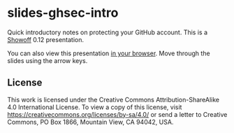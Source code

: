 # slides-ghsec-intro

Quick introductory notes on protecting your GitHub account. This is a
[Showoff](https://github.com/puppetlabs/showoff) 0.12 presentation.

You can also view this presentation [in your
browser](https://mkheironimus.github.io/slides-ghsec-intro/). Move through the
slides using the arrow keys.

## License

This work is licensed under the Creative Commons Attribution-ShareAlike 4.0
International License. To view a copy of this license, visit
<https://creativecommons.org/licenses/by-sa/4.0/> or send a letter to Creative
Commons, PO Box 1866, Mountain View, CA 94042, USA.
